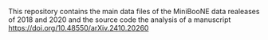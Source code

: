 This repository contains the main data files of the MiniBooNE data realeases of 2018 and 2020 and the source code the analysis of a manuscript https://doi.org/10.48550/arXiv.2410.20260
